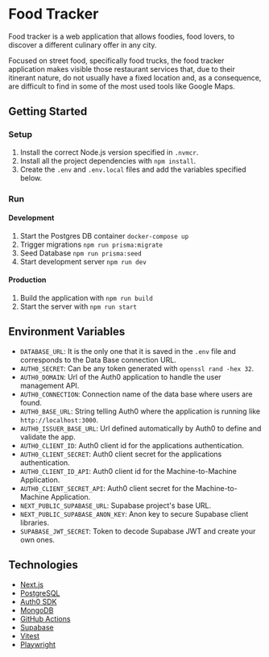 # Food Tracker

Food tracker is a web application that allows foodies, food lovers, to discover a different culinary offer in
any city.

Focused on street food, specifically food trucks, the food tracker application makes visible those restaurant
services that, due to their itinerant nature, do not usually have a fixed location and, as a consequence, are
difficult to find in some of the most used tools like Google Maps.

## Getting Started

### Setup

1. Install the correct Node.js version specified in `.nvmcr`.
2. Install all the project dependencies with `npm install`.
3. Create the `.env` and `.env.local` files and add the variables specified below.

### Run

#### Development

1. Start the Postgres DB container `docker-compose up`
2. Trigger migrations `npm run prisma:migrate`
3. Seed Database `npm run prisma:seed`
4. Start development server `npm run dev`

#### Production

1. Build the application with `npm run build`
2. Start the server with `npm run start`

## Environment Variables

- `DATABASE_URL`: It is the only one that it is saved in the `.env` file and corresponds to the Data Base connection URL.
- `AUTH0_SECRET`: Can be any token generated with `openssl rand -hex 32`.
- `AUTH0_DOMAIN`: Url of the Auth0 application to handle the user management API.
- `AUTH0_CONNECTION`: Connection name of the data base where users are found.
- `AUTH0_BASE_URL`: String telling Auth0 where the application is running like `http://localhost:3000`.
- `AUTH0_ISSUER_BASE_URL`: Url defined automatically by Auth0 to define and validate the app.
- `AUTH0_CLIENT_ID`: Auth0 client id for the applications authentication.
- `AUTH0_CLIENT_SECRET`: Auth0 client secret for the applications authentication.
- `AUTH0_CLIENT_ID_API`: Auth0 client id for the Machine-to-Machine Application.
- `AUTH0_CLIENT_SECRET_API`: Auth0 client secret for the Machine-to-Machine Application.
- `NEXT_PUBLIC_SUPABASE_URL`: Supabase project's base URL.
- `NEXT_PUBLIC_SUPABASE_ANON_KEY`: Anon key to secure Supabase client libraries.
- `SUPABASE_JWT_SECRET`: Token to decode Supabase JWT and create your own ones.

## Technologies

- [Next.js](https://nextjs.org/)
- [PostgreSQL](https://www.postgresql.org/)
- [Auth0 SDK](https://auth0.com/docs/quickstart/webapp/nextjs)
- [MongoDB](https://www.mongodb.com/)
- [GitHub Actions](https://github.com/features/actions)
- [Supabase](https://supabase.com/docs)
- [Vitest](https://vitest.dev/)
- [Playwright](https://playwright.dev)
